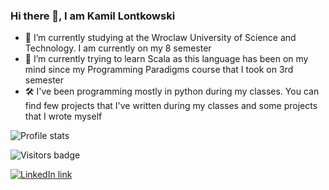 ### Hi there 👋, I am Kamil Lontkowski

- 🔭 I’m currently studying at the Wroclaw University of Science and Technology. I am currently on my 8 semester
- 🌱 I’m currently trying to learn Scala as this language has been on my mind since my Programming Paradigms course that I took on 3rd semester
- 🛠️ I've been programming mostly in python during my classes. You can find few projects that I've written during my classes and some projects that I wrote myself

![Profile stats](https://github-readme-stats.vercel.app/api?username=kamil-lontkowski&show_icons=true&count_private=true)

![Visitors badge](https://visitor-badge.glitch.me/badge?page_id=kamil-lontkowski.kamil-lontkowski)

[![LinkedIn link](https://img.shields.io/badge/-Kamil%20Lontkowski-blue?style=flat-square&logo=Linkedin&logoColor=white&link=https://www.linkedin.com/in/kamil-lontkowski/)](https://www.linkedin.com/in/kamil-lontkowski/)
